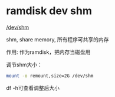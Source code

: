 # ramdisk dev shm

[/dev/shm](http://blog.csdn.net/heyutao007/article/details/7051269)


shm, share memory, 所有程序可共享的内存

作用: 作为ramdisk，把内存当磁盘用

调节shm大小：

```bash
mount -o remount,size=2G /dev/shm
```


df -h可查看调整后大小

